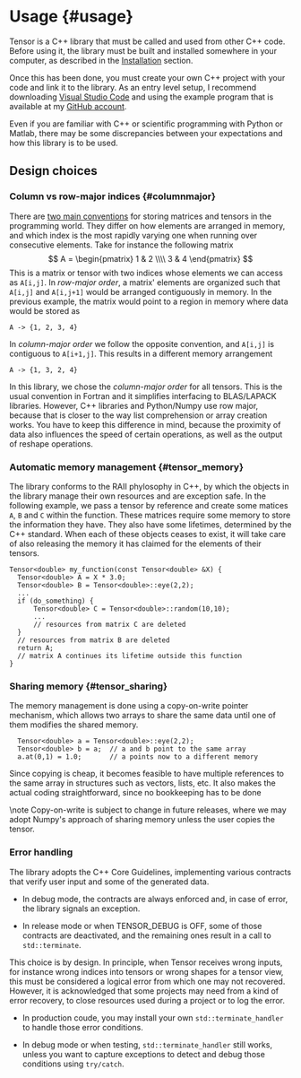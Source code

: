# Usage {#usage}

Tensor is a C++ library that must be called and used from other C++ code. Before using it, the library must be built and installed somewhere in your computer, as described in the [Installation](#installation) section.

Once this has been done, you must create your own C++ project with your code and link it to the library. As an entry level setup, I recommend downloading [Visual Studio Code](https://code.visualstudio.com/) and using the example program that is available at my [GitHub account](https://github.com/juanjosegarciaripoll).

Even if you are familiar with C++ or scientific programming with Python or Matlab, there may be some discrepancies between your expectations and how this library is to be used.

## Design choices

### Column vs row-major indices {#columnmajor}

There are [two main conventions](https://en.wikipedia.org/wiki/Row-_and_column-major_order) for storing matrices and tensors in the programming world. They differ on how elements are arranged in memory, and which index is the most rapidly varying one when running over consecutive elements. Take for instance the following matrix
$$
A = \begin{pmatrix} 1 & 2 \\\\ 3 & 4 \end{pmatrix}
$$
This is a matrix or tensor with two indices whose elements we can access as `A[i,j]`. In *row-major order*, a matrix' elements are organized such that `A[i,j]` and `A[i,j+1]` would be arranged contiguously in memory. In the previous example, the matrix would point to a region in memory where data would be stored as
```
A -> {1, 2, 3, 4}
```
In *column-major order* we follow the opposite convention, and `A[i,j]` is contiguous to `A[i+1,j]`. This results in a different memory arrangement
```
A -> {1, 3, 2, 4}
```

In this library, we chose the *column-major order* for all tensors.  This is the usual convention in Fortran and it simplifies interfacing  to BLAS/LAPACK libraries. However, C++ libraries and Python/Numpy use row major, because that is closer to the way list comprehension or array creation works. You have to keep this difference in mind, because the proximity of data also influences the speed of certain operations, as well as the output of reshape operations.

### Automatic memory management {#tensor_memory}

The library conforms to the RAII phylosophy in C++, by which the objects in the library manage their own resources and are exception safe. In the following example, we pass a tensor by reference and create some matices `A`, `B` and `C` within the function. These matrices require some memory to store the information they have. They also have some lifetimes, determined by the C++ standard. When each of these objects ceases to exist, it will take care of also releasing the memory it has claimed for the elements of their tensors.
```{.cc}
Tensor<double> my_function(const Tensor<double> &X) {
  Tensor<double> A = X * 3.0;
  Tensor<double> B = Tensor<double>::eye(2,2);
  ...
  if (do_something) {
      Tensor<double> C = Tensor<double>::random(10,10);
      ...
      // resources from matrix C are deleted
  }
  // resources from matrix B are deleted
  return A;
  // matrix A continues its lifetime outside this function
}
```

### Sharing memory {#tensor_sharing}

The memory management is done using a copy-on-write pointer mechanism, which allows two arrays to share the same data until one of them modifies the shared memory.
```{.cc}
  Tensor<double> a = Tensor<double>::eye(2,2);
  Tensor<double> b = a;  // a and b point to the same array
  a.at(0,1) = 1.0;       // a points now to a different memory
```
Since copying is cheap, it becomes feasible to have multiple references to the same array in structures such as vectors, lists, etc. It also makes the actual coding straightforward, since no bookkeeping has to be done

\note Copy-on-write is subject to change in future releases, where we may adopt Numpy's approach of sharing memory unless the user copies the tensor.

### Error handling

The library adopts the C++ Core Guidelines, implementing various contracts that verify user input and some of the generated data.

- In debug mode, the contracts are always enforced and, in case of error, the library signals an exception.

- In release mode or when TENSOR_DEBUG is OFF, some of those contracts are deactivated, and the remaining ones result in a call to `std::terminate`.

This choice is by design. In principle, when Tensor receives wrong inputs, for instance wrong indices into tensors or wrong shapes for a tensor view, this must be considered a logical error from which one may not recovered.
However, it is acknowledged that some projects may need from a kind of error recovery, to close resources used during a project or to log the error.

- In production coude, you may install your own `std::terminate_handler` to handle those error conditions.

- In debug mode or when testing, `std::terminate_handler` still works, unless you want to capture exceptions to detect and debug those conditions using `try/catch`.
